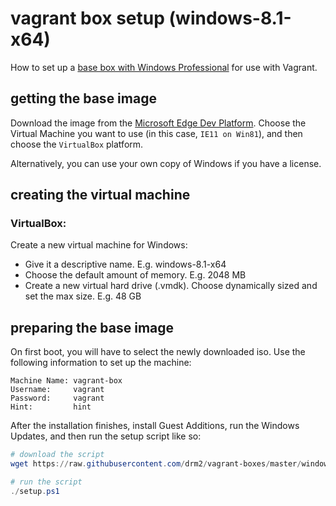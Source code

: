 # vagrant box setup (windows-8.1-x64)

How to set up a [base box with Windows Professional]() for use with Vagrant.


## getting the base image

Download the image from the [Microsoft Edge Dev Platform](https://developer.microsoft.com/en-us/microsoft-edge/tools/vms/). Choose the Virtual Machine you want to use (in this case, `IE11 on Win81`), and then choose the `VirtualBox` platform.

Alternatively, you can use your own copy of Windows if you have a license.


## creating the virtual machine

### VirtualBox:

Create a new virtual machine for Windows:

- Give it a descriptive name. E.g. windows-8.1-x64
- Choose the default amount of memory. E.g. 2048 MB
- Create a new virtual hard drive (.vmdk). Choose dynamically sized and set the max size. E.g. 48 GB


## preparing the base image

On first boot, you will have to select the newly downloaded iso. Use the following information to set up the machine:

```
Machine Name: vagrant-box
Username:     vagrant
Password:     vagrant
Hint:         hint
```

After the installation finishes, install Guest Additions, run the Windows Updates, and then run the setup script like so:

```powershell
# download the script
wget https://raw.githubusercontent.com/drm2/vagrant-boxes/master/windows/8.1/setup.ps1

# run the script
./setup.ps1
```
